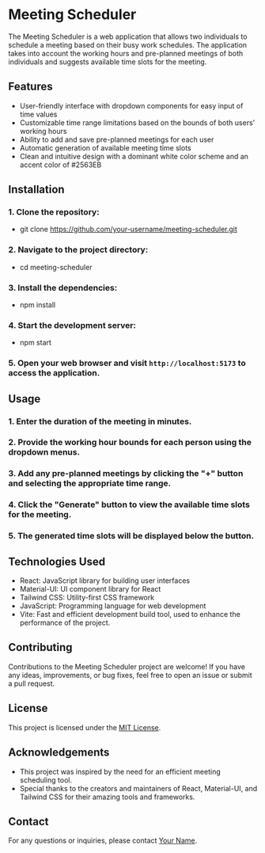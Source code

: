# Meeting Scheduler

The Meeting Scheduler is a web application that allows two individuals to schedule a meeting based on their busy work schedules. The application takes into account the working hours and pre-planned meetings of both individuals and suggests available time slots for the meeting.

## Features

- User-friendly interface with dropdown components for easy input of time values
- Customizable time range limitations based on the bounds of both users' working hours
- Ability to add and save pre-planned meetings for each user
- Automatic generation of available meeting time slots
- Clean and intuitive design with a dominant white color scheme and an accent color of #2563EB

## Installation

### 1. Clone the repository:

- git clone https://github.com/your-username/meeting-scheduler.git

### 2. Navigate to the project directory:

- cd meeting-scheduler

### 3. Install the dependencies:

- npm install

### 4. Start the development server:

- npm start

### 5. Open your web browser and visit `http://localhost:5173` to access the application.

## Usage

### 1. Enter the duration of the meeting in minutes.
### 2. Provide the working hour bounds for each person using the dropdown menus.
### 3. Add any pre-planned meetings by clicking the "+" button and selecting the appropriate time range.
### 4. Click the "Generate" button to view the available time slots for the meeting.
### 5. The generated time slots will be displayed below the button.

## Technologies Used

- React: JavaScript library for building user interfaces
- Material-UI: UI component library for React
- Tailwind CSS: Utility-first CSS framework
- JavaScript: Programming language for web development
- Vite: Fast and efficient development build tool, used to enhance the performance of the project.

## Contributing

Contributions to the Meeting Scheduler project are welcome! If you have any ideas, improvements, or bug fixes, feel free to open an issue or submit a pull request.

## License

This project is licensed under the [MIT License](LICENSE).

## Acknowledgements

- This project was inspired by the need for an efficient meeting scheduling tool.
- Special thanks to the creators and maintainers of React, Material-UI, and Tailwind CSS for their amazing tools and frameworks.

## Contact

For any questions or inquiries, please contact [Your Name](mailto:your-email@example.com).

